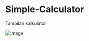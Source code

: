 # Simple-Calculator
Tampilan kalkulator

![image](https://github.com/Mourent/Simple-Calculator/assets/95265197/1a84dcd2-7d17-42c4-8dae-c43365a83be9)


